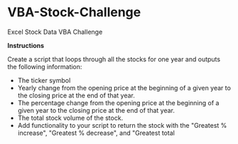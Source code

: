 # VBA-Stock-Challenge
Excel Stock Data VBA Challenge

**Instructions**

Create a script that loops through all the stocks for one year and outputs the following information:

- The ticker symbol
- Yearly change from the opening price at the beginning of a given year to the closing price at the end of that year.
- The percentage change from the opening price at the beginning of a given year to the closing price at the end of that year.
- The total stock volume of the stock.
- Add functionality to your script to return the stock with the "Greatest % increase", "Greatest % decrease", and "Greatest total 
